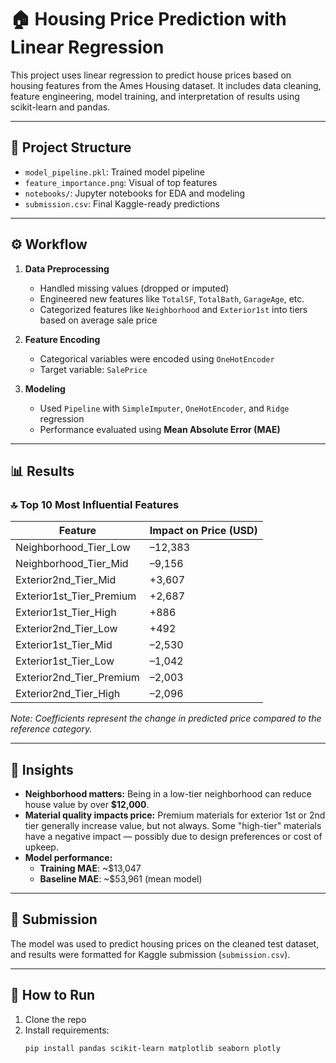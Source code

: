 # 🏠 Housing Price Prediction with Linear Regression

This project uses linear regression to predict house prices based on housing features from the Ames Housing dataset. It includes data cleaning, feature engineering, model training, and interpretation of results using scikit-learn and pandas.

---

## 📁 Project Structure
- `model_pipeline.pkl`: Trained model pipeline
- `feature_importance.png`: Visual of top features
- `notebooks/`: Jupyter notebooks for EDA and modeling
- `submission.csv`: Final Kaggle-ready predictions

---

## ⚙️ Workflow

1. **Data Preprocessing**
   - Handled missing values (dropped or imputed)
   - Engineered new features like `TotalSF`, `TotalBath`, `GarageAge`, etc.
   - Categorized features like `Neighborhood` and `Exterior1st` into tiers based on average sale price

2. **Feature Encoding**
   - Categorical variables were encoded using `OneHotEncoder`
   - Target variable: `SalePrice`

3. **Modeling**
   - Used `Pipeline` with `SimpleImputer`, `OneHotEncoder`, and `Ridge` regression
   - Performance evaluated using **Mean Absolute Error (MAE)**

---

## 📊 Results

### 🔝 Top 10 Most Influential Features

| Feature                    | Impact on Price (USD) |
|---------------------------|------------------------|
| Neighborhood_Tier_Low     | –12,383                |
| Neighborhood_Tier_Mid     | –9,156                 |
| Exterior2nd_Tier_Mid      | +3,607                 |
| Exterior1st_Tier_Premium  | +2,687                 |
| Exterior1st_Tier_High     | +886                   |
| Exterior2nd_Tier_Low      | +492                   |
| Exterior1st_Tier_Mid      | –2,530                 |
| Exterior1st_Tier_Low      | –1,042                 |
| Exterior2nd_Tier_Premium  | –2,003                 |
| Exterior2nd_Tier_High     | –2,096                 |

*Note: Coefficients represent the change in predicted price compared to the reference category.*

---

## 🧠 Insights

- **Neighborhood matters:** Being in a low-tier neighborhood can reduce house value by over **$12,000**.
- **Material quality impacts price:** Premium materials for exterior 1st or 2nd tier generally increase value, but not always. Some "high-tier" materials have a negative impact — possibly due to design preferences or cost of upkeep.
- **Model performance:**  
  - **Training MAE**: ~$13,047  
  - **Baseline MAE**: ~$53,961 (mean model)

---

## 📁 Submission

The model was used to predict housing prices on the cleaned test dataset, and results were formatted for Kaggle submission (`submission.csv`).

---

## 🧾 How to Run

1. Clone the repo
2. Install requirements:  
   ```bash
   pip install pandas scikit-learn matplotlib seaborn plotly
